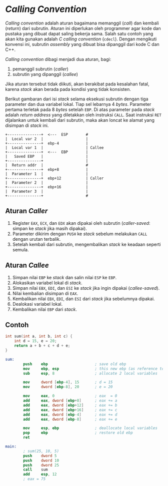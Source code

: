# *Calling Convention*

*Calling convention* adalah aturan bagaimana memanggil (*call*) dan kembali (*return*) dari subrutin.
Aturan ini diperlukan oleh programmer agar kode dan pustaka yang dibuat dapat saling bekerja sama.
Salah satu contoh yang akan kita gunakan adalah *C calling convention* (`cdecl`).
Dengan mengikuti konvensi ini, subrutin *assembly* yang dibuat bisa dipanggil dari kode C dan C++.

*Calling convention* dibagi menjadi dua aturan, bagi:

1. pemanggil subrutin (*caller*)
2. subrutin yang dipanggil (*callee*)

Jika aturan tersebut tidak diikuti, akan berakibat pada kesalahan fatal, karena *stack*
akan berada pada kondisi yang tidak konsisten.

Berikut gambaran dari isi *stack* selama eksekusi subrutin dengan tiga parameter
dan dua variabel lokal. Tiap sel lebarnya 4 *bytes*. Parameter pertama terletak
pada 8 *bytes* setelah `EBP`. Di atas parameter pada *stack* adalah *return address*
yang diletakkan oleh instruksi `CALL`. Saat instruksi `RET` dijalankan untuk
kembali dari subrutin, maka akan loncat ke alamat yang disimpan di *stack* ini.

```
+---------------+  <---  ESP        #
|  Local var 2  |                   |
+---------------+  ebp-4            |
|  Local var 1  |                   | Callee
+---------------+  <---  EBP        |
|   Saved EBP   |                   |
+---------------+                   |
|  Return addr  |                   #
+---------------+  ebp+8            |
|  Parameter 1  |                   |
+---------------+  ebp+12           | Caller
|  Parameter 2  |                   |
+---------------+  ebp+16           |
|  Parameter 3  |                   |
+---------------+                   #
```


## Aturan *Caller*

1. Register `EAX`, `ECX`, dan `EDX` akan dipakai oleh subrutin (*caller-saved*: simpan ke *stack* jika masih dipakai).
2. Parameter dikirim dengan `PUSH` ke *stack* sebelum melakukan `CALL` dengan urutan terbalik.
3. Setelah kembali dari subrutin, mengembalikan *stack* ke keadaan seperti semula.

## Aturan *Callee*

1. Simpan nilai `EBP` ke *stack* dan salin nilai `ESP` ke `EBP`.
2. Alokasikan variabel lokal di *stack*.
3. Simpan nilai `EBX`, `EDI`, dan `ESI` ke *stack* jika ingin dipakai (*callee-saved*).
4. Nilai kembalian disimpan di `EAX`.
5. Kembalikan nilai `EBX`, `EDI`, dan `ESI` dari *stack* jika sebelumnya dipakai.
6. Dealokasi variabel lokal.
7. Kembalikan nilai `EBP` dari *stack*.

## Contoh

```c
int sum(int a, int b, int c) {
    int d = 15, e = 20;
    return a + b + c + d + e;
}
```


```nasm
sum:
        push    ebp                     ; save old ebp
        mov     ebp, esp                ; this new ebp (as reference to parameter and local variable)
        sub     esp, 8                  ; allocate 2 local variables

        mov     dword [ebp-4], 15       ; d = 15
        mov     dword [ebp-8], 20       ; e = 20

        mov     eax, 0                  ; eax  = 0
        add     eax, dword [ebp+8]      ; eax += a
        add     eax, dword [ebp+12]     ; eax += b
        add     eax, dword [ebp+16]     ; eax += c
        add     eax, dword [ebp-4]      ; eax += d
        add     eax, dword [ebp-8]      ; eax += e

        mov     esp, ebp                ; deallocate local variables
        pop     ebp                     ; restore old ebp
        ret

main:
        ; sum(25, 10, 5)
        push    dword 5
        push    dword 10
        push    dword 25
        call    sum
        add     esp, 12
        ; eax = 75
```
